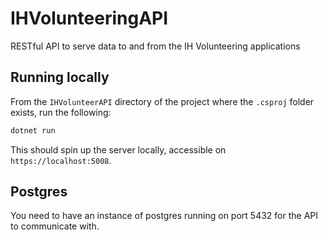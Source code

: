 # IHVolunteeringAPI
RESTful API to serve data to and from the IH Volunteering applications

## Running locally
From the `IHVolunteerAPI` directory of the project where the `.csproj` folder exists, run the following:

```bash
dotnet run
```

This should spin up the server locally, accessible on `https://localhost:5008`.

## Postgres

You need to have an instance of postgres running on port 5432 for the API to communicate with.
